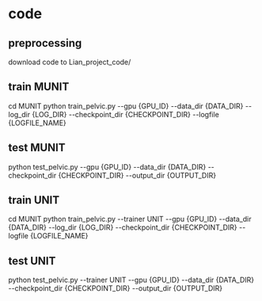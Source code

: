 # code

## preprocessing
download code to Lian_project_code/
 
## train MUNIT
cd MUNIT
python train_pelvic.py --gpu {GPU_ID} --data_dir {DATA_DIR} --log_dir {LOG_DIR} --checkpoint_dir {CHECKPOINT_DIR} --logfile {LOGFILE_NAME}

## test MUNIT
python test_pelvic.py --gpu {GPU_ID} --data_dir {DATA_DIR} --checkpoint_dir {CHECKPOINT_DIR} --output_dir {OUTPUT_DIR}


## train UNIT
cd MUNIT
python train_pelvic.py --trainer UNIT --gpu {GPU_ID} --data_dir {DATA_DIR} --log_dir {LOG_DIR} --checkpoint_dir {CHECKPOINT_DIR} --logfile {LOGFILE_NAME}

## test UNIT
python test_pelvic.py --trainer UNIT --gpu {GPU_ID} --data_dir {DATA_DIR} --checkpoint_dir {CHECKPOINT_DIR} --output_dir {OUTPUT_DIR}
